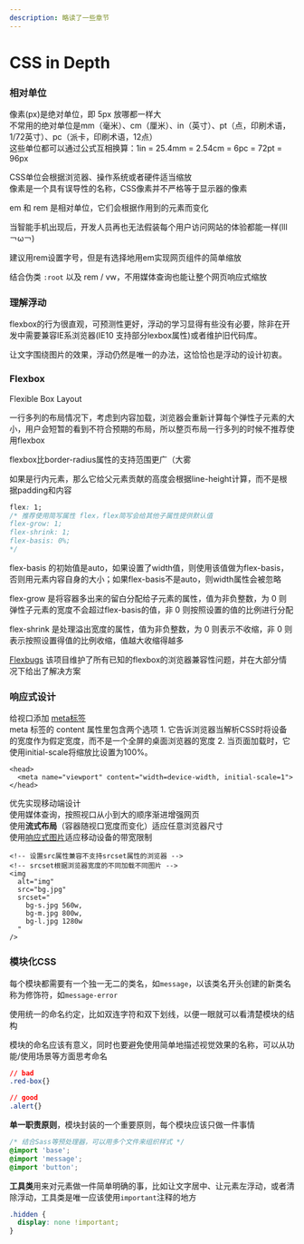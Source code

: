 ```yaml
---
description: 略读了一些章节
---
```


# CSS in Depth

### 相对单位

像素\(px\)是绝对单位，即 5px 放哪都一样大  
不常用的绝对单位是mm（毫米）、cm（厘米）、in（英寸）、pt（点，印刷术语，1/72英寸）、pc（派卡，印刷术语，12点）  
这些单位都可以通过公式互相换算：1in = 25.4mm = 2.54cm = 6pc = 72pt = 96px

CSS单位会根据浏览器、操作系统或者硬件适当缩放  
像素是一个具有误导性的名称，CSS像素并不严格等于显示器的像素

em 和 rem 是相对单位，它们会根据作用到的元素而变化

当智能手机出现后，开发人员再也无法假装每个用户访问网站的体验都能一样\(lll￢ω￢\)

建议用rem设置字号，但是有选择地用em实现网页组件的简单缩放

结合伪类 `:root` 以及 rem / vw，不用媒体查询也能让整个网页响应式缩放

### 理解浮动

flexbox的行为很直观，可预测性更好，浮动的学习显得有些没有必要，除非在开发中需要兼容IE系浏览器\(IE10 支持部分lexbox属性\)或者维护旧代码库。

让文字围绕图片的效果，浮动仍然是唯一的办法，这恰恰也是浮动的设计初衷。

### Flexbox

Flexible Box Layout

一行多列的布局情况下，考虑到内容加载，浏览器会重新计算每个弹性子元素的大小，用户会短暂的看到不符合预期的布局，所以整页布局一行多列的时候不推荐使用flexbox

flexbox比border-radius属性的支持范围更广（大雾

如果是行内元素，那么它给父元素贡献的高度会根据line-height计算，而不是根据padding和内容

```css
flex: 1;
/* 推荐使用简写属性 flex，flex简写会给其他子属性提供默认值
flex-grow: 1;
flex-shrink: 1;
flex-basis: 0%;
*/
```

flex-basis 的初始值是auto，如果设置了width值，则使用该值做为flex-basis，否则用元素内容自身的大小；如果flex-basis不是auto，则width属性会被忽略

flex-grow 是将容器多出来的留白分配给子元素的属性，值为非负整数，为 0 则弹性子元素的宽度不会超过flex-basis的值，非 0 则按照设置的值的比例进行分配

flex-shrink 是处理溢出宽度的属性，值为非负整数，为 0 则表示不收缩，非 0 则表示按照设置得值的比例收缩，值越大收缩得越多

[Flexbugs](https://github.com/philipwalton/flexbugs) 该项目维护了所有已知的flexbox的浏览器兼容性问题，并在大部分情况下给出了解决方案

### 响应式设计

给视口添加 [meta标签](https://developer.mozilla.org/zh-CN/docs/Mobile/Viewport_meta_tag)  
meta 标签的 content 属性里包含两个选项 1. 它告诉浏览器当解析CSS时将设备的宽度作为假定宽度，而不是一个全屏的桌面浏览器的宽度 2. 当页面加载时，它使用initial-scale将缩放比设置为100%。

```markup
<head>
  <meta name="viewport" content="width=device-width, initial-scale=1">
</head>
```

优先实现移动端设计  
使用媒体查询，按照视口从小到大的顺序渐进增强网页  
使用**流式布局**（容器随视口宽度而变化）适应任意浏览器尺寸  
使用[响应式图片](https://jakearchibald.com/2015/anatomy-of-responsive-images/)适应移动设备的带宽限制

```markup
<!-- 设置src属性兼容不支持srcset属性的浏览器 -->
<!-- srcset根据浏览器宽度的不同加载不同图片 -->
<img
  alt="img"
  src="bg.jpg"
  srcset="
    bg-s.jpg 560w,
    bg-m.jpg 800w,
    bg-l.jpg 1280w
  "
/>
```

### 模块化CSS

每个模块都需要有一个独一无二的类名，如`message`，以该类名开头创建的新类名称为修饰符，如`message-error`

使用统一的命名约定，比如双连字符和双下划线，以便一眼就可以看清楚模块的结构

模块的命名应该有意义，同时也要避免使用简单地描述视觉效果的名称，可以从功能/使用场景等方面思考命名

```css
// bad
.red-box{}

// good
.alert{}
```

**单一职责原则**，模块封装的一个重要原则，每个模块应该只做一件事情

```css
/* 结合Sass等预处理器，可以用多个文件来组织样式 */
@import 'base';
@import 'message';
@import 'button';
```

**工具类**用来对元素做一件简单明确的事，比如让文字居中、让元素左浮动，或者清除浮动，工具类是唯一应该使用`important`注释的地方

```css
.hidden {
  display: none !important;
}
```

